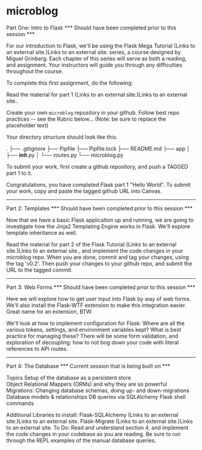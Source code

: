 # microblog

Part One: Intro to Flask
*** Should have been completed prior to this session ***

For our introduction to Flask, we'll be using the Flask Mega Tutorial (Links to an external site.)Links to an external site. series, a course designed by Miguel Grinberg.  Each chapter of this series will serve as both a reading, and assignment. Your instructors will guide you through any difficulties throughout the course.

To complete this first assignment, do the following:

Read the material for part 1 (Links to an external site.)Links to an external site..

Create your own `microblog` repository in your github. Follow best repo practices -- see the Rubric below... (Note: be sure to replace the placeholder text)

Your directory structure should look like this:

.
├── .gitignore
├── Pipfile
├── Pipfile.lock
├── README.md
├── app
│   ├── __init__.py
│   └── routes.py
└── microblog.py

To submit your work, first create a github repository, and push a TAGGED part 1 to it.  

Congratulations, you have completed Flask part 1 "Hello World".  To submit your work, copy and paste the tagged github URL into Canvas.  

------------------------------------------------------------------------------------	
Part 2: Templates 
*** Should have been completed prior to this session ***

Now that we have a basic Flask application up and running, we are going to investigate how the Jinja2 Templating Engine works in Flask.  We'll explore template inheritance as well.

Read the material for part 2 of the Flask Tutorial (Links to an external site.)Links to an external site., and implement the code changes in your microblog repo.  When you are done, commit and tag your changes, using the tag 'v0.2'.  Then push your changes to your github repo, and submit the URL to the tagged commit.

------------------------------------------------------------------------------------
Part 3: Web Forms
*** Should have been completed prior to this session ***

Here we will explore how to get user input into Flask by way of web forms.  We'll also install the Flask-WTF extension to make this integration easier.  Great name for an extension, BTW.

We'll look at how to implement configuration for Flask:  Where are all the various tokens, settings, and environment variables kept?  What is best practice for managing these?  There will be some form validation, and exploration of decoupling: how to not bog down your code with literal references to API routes.

-------------------------------------------------------------------------------------
Part 4: The Database
*** Current session that is being built on ***

Topics
Setup of the database as a persistent store  
Object Relational Mappers (ORMs) and why they are so powerful
Migrations: Changing database schemas, doing up- and down-migrations
Database models & relationships
DB queries via SQLAlchemy
Flask shell commands
 
Additional Libraries to install:
Flask-SQLAlchemy (Links to an external site.)Links to an external site.
Flask-Migrate (Links to an external site.)Links to an external site.
To Do:
Read and understand section 4, and implement the code changes in your codebase as you are reading. Be sure to run through the REPL examples of the manual database queries.

